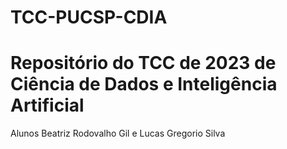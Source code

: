 # TCC-PUCSP-CDIA

# Repositório do TCC de 2023 de Ciência de Dados e Inteligência Artificial 

 Alunos Beatriz Rodovalho Gil e Lucas Gregorio Silva


